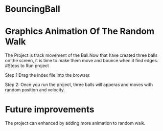 
# BouncingBall
# Graphics Animation Of The Random Walk

The Project is track movement of the Ball.Now that have created three balls on the screen, it is time to make them move and bounce when it find edges.
#Steps to Run project

Step 1:Drag the index file into the browser.

Step 2: Once you run the project, three balls will apperas and moves with random position and velocity.
# Future improvements

The project can enhanced by adding more animation to random walk.
